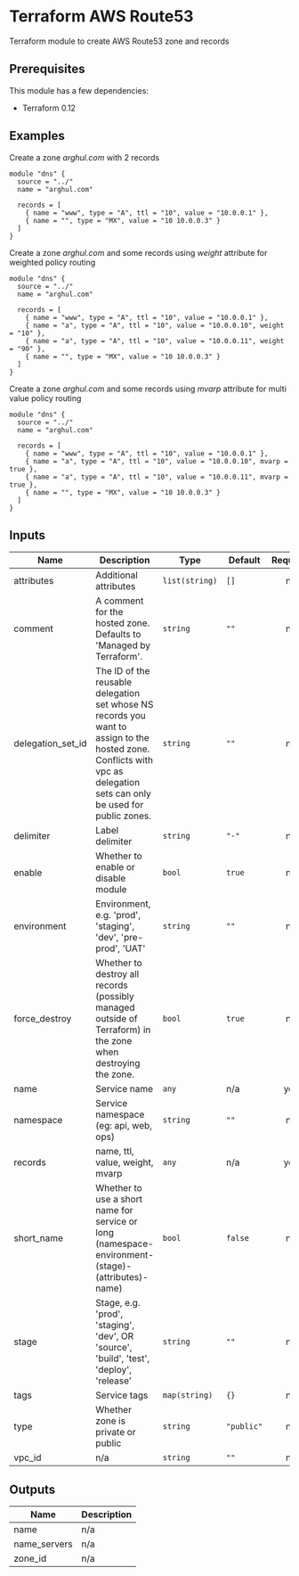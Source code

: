 # Terraform AWS Route53

Terraform module to create AWS Route53 zone and records


## Prerequisites
This module has a few dependencies:
* Terraform 0.12

## Examples
Create a zone *arghul.com* with 2 records
```hcl-terraform
module "dns" {
  source = "../"
  name = "arghul.com"

  records = [
    { name = "www", type = "A", ttl = "10", value = "10.0.0.1" },
    { name = "", type = "MX", value = "10 10.0.0.3" }
  ]
}
```
Create a zone *arghul.com* and some records using *weight* attribute for weighted policy routing
```hcl-terraform
module "dns" {
  source = "../"
  name = "arghul.com"

  records = [
    { name = "www", type = "A", ttl = "10", value = "10.0.0.1" },
    { name = "a", type = "A", ttl = "10", value = "10.0.0.10", weight = "10" },
    { name = "a", type = "A", ttl = "10", value = "10.0.0.11", weight = "90" },
    { name = "", type = "MX", value = "10 10.0.0.3" }
  ]
}
```
Create a zone *arghul.com* and some records using *mvarp* attribute for multi value policy routing
```hcl-terraform
module "dns" {
  source = "../"
  name = "arghul.com"

  records = [
    { name = "www", type = "A", ttl = "10", value = "10.0.0.1" },
    { name = "a", type = "A", ttl = "10", value = "10.0.0.10", mvarp = true },
    { name = "a", type = "A", ttl = "10", value = "10.0.0.11", mvarp = true },
    { name = "", type = "MX", value = "10 10.0.0.3" }
  ]
}
```

## Inputs

| Name | Description | Type | Default | Required |
|------|-------------|------|---------|:--------:|
| attributes | Additional attributes | `list(string)` | `[]` | no |
| comment | A comment for the hosted zone. Defaults to 'Managed by Terraform'. | `string` | `""` | no |
| delegation\_set\_id | The ID of the reusable delegation set whose NS records you want to assign to the hosted zone. Conflicts with vpc as delegation sets can only be used for public zones. | `string` | `""` | no |
| delimiter | Label delimiter | `string` | `"-"` | no |
| enable | Whether to enable or disable module | `bool` | `true` | no |
| environment | Environment, e.g. 'prod', 'staging', 'dev', 'pre-prod', 'UAT' | `string` | `""` | no |
| force\_destroy | Whether to destroy all records (possibly managed outside of Terraform) in the zone when destroying the zone. | `bool` | `true` | no |
| name | Service name | `any` | n/a | yes |
| namespace | Service namespace (eg: api, web, ops) | `string` | `""` | no |
| records | name, ttl, value, weight, mvarp | `any` | n/a | yes |
| short\_name | Whether to use a short name for service or long (namespace-environment-(stage)-(attributes)-name) | `bool` | `false` | no |
| stage | Stage, e.g. 'prod', 'staging', 'dev', OR 'source', 'build', 'test', 'deploy', 'release' | `string` | `""` | no |
| tags | Service tags | `map(string)` | `{}` | no |
| type | Whether zone is private or public | `string` | `"public"` | no |
| vpc\_id | n/a | `string` | `""` | no |

## Outputs

| Name | Description |
|------|-------------|
| name | n/a |
| name\_servers | n/a |
| zone\_id | n/a |